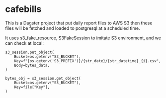 # cafebills

This is a Dagster project that put daily report files to AWS S3 then these files will be fetched and loaded to postgresql at a scheduled time.

It uses s3_fake_resource, S3FakeSession to imitate S3 environment, and we can check at local:

```
s3_session.put_object(
    Bucket=os.getenv("S3_BUCKET"),
    Key=f"{os.getenv('S3_PREFIX')}/{str_date}/{str_datetime}_{i}.csv",
    Body=bytes_data,
)
```
```
bytes_obj = s3_session.get_object(
    Bucket=os.getenv("S3_BUCKET"),
    Key=file["Key"],
)
```
